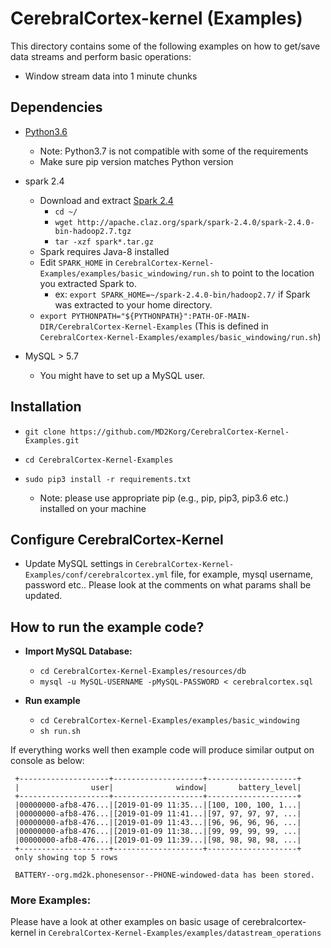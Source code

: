 # CerebralCortex-kernel (Examples)
This directory contains some of the following examples on how to get/save data streams and perform basic operations:

* Window stream data into 1 minute chunks

## Dependencies
* [Python3.6](https://www.python.org/downloads/release/python-360/) 
    - Note: Python3.7 is not compatible with some of the requirements
    - Make sure pip version matches Python version 
* spark 2.4
    - Download and extract [Spark 2.4](https://spark.apache.org/downloads.html)
        - `cd ~/`
        - `wget http://apache.claz.org/spark/spark-2.4.0/spark-2.4.0-bin-hadoop2.7.tgz` 
        - `tar -xzf spark*.tar.gz`
    - Spark requires Java-8 installed
    - Edit `SPARK_HOME` in `CerebralCortex-Kernel-Examples/examples/basic_windowing/run.sh` to point to the location you extracted Spark to.
	    - ex: `export SPARK_HOME=~/spark-2.4.0-bin/hadoop2.7/` if Spark was extracted to your home directory.
	- `export PYTHONPATH="${PYTHONPATH}":PATH-OF-MAIN-DIR/CerebralCortex-Kernel-Examples` (This is defined in `CerebralCortex-Kernel-Examples/examples/basic_windowing/run.sh`)

* MySQL > 5.7
    - You might have to set up a MySQL user. 

## Installation

* `git clone https://github.com/MD2Korg/CerebralCortex-Kernel-Examples.git`
 
* `cd CerebralCortex-Kernel-Examples`

* `sudo pip3 install -r requirements.txt`

    - Note: please use appropriate pip (e.g., pip, pip3, pip3.6 etc.) installed on your machine 

 
## Configure CerebralCortex-Kernel
* Update MySQL settings in `CerebralCortex-Kernel-Examples/conf/cerebralcortex.yml` file, for example, mysql username, password etc.. Please look at the comments on what params shall be updated.

## How to run the example code?
* **Import MySQL Database:**
    - `cd CerebralCortex-Kernel-Examples/resources/db`
    - `mysql -u MySQL-USERNAME -pMySQL-PASSWORD < cerebralcortex.sql `

* **Run example**    
    - `cd CerebralCortex-Kernel-Examples/examples/basic_windowing`
    - `sh run.sh`

If everything works well then example code will produce similar output on console as below:

``` 
 +--------------------+--------------------+--------------------+
 |                user|              window|       battery_level|
 +--------------------+--------------------+--------------------+
 |00000000-afb8-476...|[2019-01-09 11:35...|[100, 100, 100, 1...|
 |00000000-afb8-476...|[2019-01-09 11:41...|[97, 97, 97, 97, ...|
 |00000000-afb8-476...|[2019-01-09 11:43...|[96, 96, 96, 96, ...|
 |00000000-afb8-476...|[2019-01-09 11:38...|[99, 99, 99, 99, ...|
 |00000000-afb8-476...|[2019-01-09 11:39...|[98, 98, 98, 98, ...|
 +--------------------+--------------------+--------------------+
 only showing top 5 rows
 
 BATTERY--org.md2k.phonesensor--PHONE-windowed-data has been stored.
```

### More Examples:
Please have a look at other examples on basic usage of cerebralcortex-kernel in `CerebralCortex-Kernel-Examples/examples/datastream_operations`
